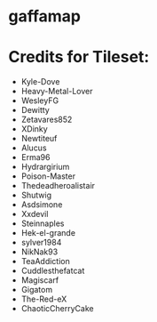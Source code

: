 # gaffamap
# Credits for Tileset:
+ Kyle-Dove 
+ Heavy-Metal-Lover
+ WesleyFG
+ Dewitty 
+ Zetavares852
+ XDinky
+ Newtiteuf
+ Alucus
+ Erma96
+ Hydrargirium
+ Poison-Master
+ Thedeadheroalistair
+ Shutwig
+ Asdsimone
+ Xxdevil
+ Steinnaples
+ Hek-el-grande
+ sylver1984
+ NikNak93
+ TeaAddiction 
+ Cuddlesthefatcat
+ Magiscarf
+ Gigatom
+ The-Red-eX
+ ChaoticCherryCake
